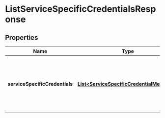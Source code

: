 

# ListServiceSpecificCredentialsResponse


## Properties

| Name | Type | Description | Notes |
|------------ | ------------- | ------------- | -------------|
|**serviceSpecificCredentials** | [**List&lt;ServiceSpecificCredentialMetadata&gt;**](ServiceSpecificCredentialMetadata.md) | A list of structures that each contain details about a service-specific credential. |  [optional] |



